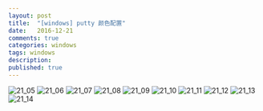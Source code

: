 ```yaml
---
layout: post
title:  "[windows] putty 颜色配置"
date:   2016-12-21
comments: true
categories: windows
tags: windows
description:
published: true
---
```



<img src="{{ site.url }}/images/201612/21_05.png" alt="21_05" />

<img src="{{ site.url }}/images/201612/21_06.png" alt="21_06" />

<img src="{{ site.url }}/images/201612/21_07.png" alt="21_07" />

<img src="{{ site.url }}/images/201612/21_08.png" alt="21_08" />

<img src="{{ site.url }}/images/201612/21_09.png" alt="21_09" />

<img src="{{ site.url }}/images/201612/21_10.png" alt="21_10" />

<img src="{{ site.url }}/images/201612/21_11.png" alt="21_11" />

<img src="{{ site.url }}/images/201612/21_12.png" alt="21_12" />

<img src="{{ site.url }}/images/201612/21_13.png" alt="21_13" />

<img src="{{ site.url }}/images/201612/21_14.png" alt="21_14" />



